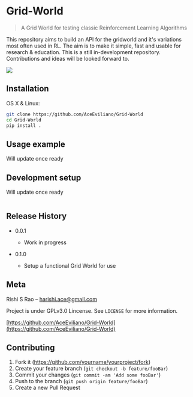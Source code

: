 # Grid-World
> A Grid World for testing classic Reinforcement Learning Algorithms

This repository aims to build an API for the gridworld and it's variations most often used in RL. The aim is to make it simple, fast and usable for research & education. This is a still in-development repository. Contributions and ideas will be looked forward to.

![](header.png)

## Installation

OS X & Linux:

```sh
git clone https://github.com/AceEviliano/Grid-World
cd Grid-World
pip install .
```

## Usage example

Will update once ready

## Development setup

Will update once ready

```sh

```

## Release History

* 0.0.1
    * Work in progress

* 0.1.0
    * Setup a functional Grid World for use


## Meta

Rishi S Rao – harishi.ace@gmail.com

Project is under GPLv3.0 Lincense. See ``LICENSE`` for more information.

[https://github.com/AceEviliano/Grid-World](https://github.com/AceEviliano/Grid-World)

## Contributing

1. Fork it (<https://github.com/yourname/yourproject/fork>)
2. Create your feature branch (`git checkout -b feature/fooBar`)
3. Commit your changes (`git commit -am 'Add some fooBar'`)
4. Push to the branch (`git push origin feature/fooBar`)
5. Create a new Pull Request



